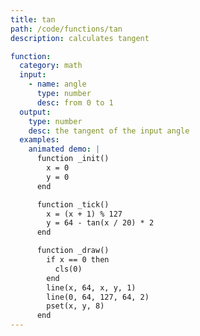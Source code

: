 ```yaml
---
title: tan
path: /code/functions/tan
description: calculates tangent

function:
  category: math
  input:
    - name: angle
      type: number
      desc: from 0 to 1
  output:
    type: number
    desc: the tangent of the input angle
  examples:
    animated demo: |
      function _init()
        x = 0
        y = 0
      end

      function _tick()
        x = (x + 1) % 127
        y = 64 - tan(x / 20) * 2
      end

      function _draw()
        if x == 0 then
          cls(0)
        end
        line(x, 64, x, y, 1)
        line(0, 64, 127, 64, 2)
        pset(x, y, 8)
      end
---
```

